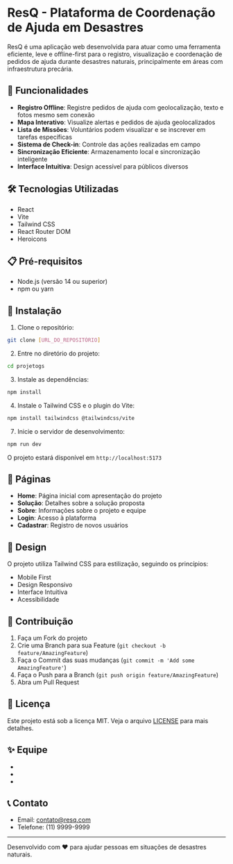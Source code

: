 # ResQ - Plataforma de Coordenação de Ajuda em Desastres

ResQ é uma aplicação web desenvolvida para atuar como uma ferramenta eficiente, leve e offline-first para o registro, visualização e coordenação de pedidos de ajuda durante desastres naturais, principalmente em áreas com infraestrutura precária.

## 🚀 Funcionalidades

- **Registro Offline**: Registre pedidos de ajuda com geolocalização, texto e fotos mesmo sem conexão
- **Mapa Interativo**: Visualize alertas e pedidos de ajuda geolocalizados
- **Lista de Missões**: Voluntários podem visualizar e se inscrever em tarefas específicas
- **Sistema de Check-in**: Controle das ações realizadas em campo
- **Sincronização Eficiente**: Armazenamento local e sincronização inteligente
- **Interface Intuitiva**: Design acessível para públicos diversos

## 🛠️ Tecnologias Utilizadas

- React
- Vite
- Tailwind CSS
- React Router DOM
- Heroicons

## 📋 Pré-requisitos

- Node.js (versão 14 ou superior)
- npm ou yarn

## 🔧 Instalação

1. Clone o repositório:
```bash
git clone [URL_DO_REPOSITÓRIO]
```

2. Entre no diretório do projeto:
```bash
cd projetogs
```

3. Instale as dependências:
```bash
npm install
```

4. Instale o Tailwind CSS e o plugin do Vite:
```bash
npm install tailwindcss @tailwindcss/vite
```

7. Inicie o servidor de desenvolvimento:
```bash
npm run dev
```

O projeto estará disponível em `http://localhost:5173`

## 📱 Páginas

- **Home**: Página inicial com apresentação do projeto
- **Solução**: Detalhes sobre a solução proposta
- **Sobre**: Informações sobre o projeto e equipe
- **Login**: Acesso à plataforma
- **Cadastrar**: Registro de novos usuários

## 🎨 Design

O projeto utiliza Tailwind CSS para estilização, seguindo os princípios:
- Mobile First
- Design Responsivo
- Interface Intuitiva
- Acessibilidade

## 🤝 Contribuição

1. Faça um Fork do projeto
2. Crie uma Branch para sua Feature (`git checkout -b feature/AmazingFeature`)
3. Faça o Commit das suas mudanças (`git commit -m 'Add some AmazingFeature'`)
4. Faça o Push para a Branch (`git push origin feature/AmazingFeature`)
5. Abra um Pull Request

## 📄 Licença

Este projeto está sob a licença MIT. Veja o arquivo [LICENSE](LICENSE) para mais detalhes.

## ✨ Equipe

- 
- 
- 

## 📞 Contato

- Email: contato@resq.com
- Telefone: (11) 9999-9999

---

Desenvolvido com ❤️ para ajudar pessoas em situações de desastres naturais.
